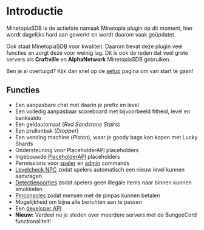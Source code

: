 # Introductie

MinetopiaSDB is de actiefste namaak Minetopia plugin op dit moment, hier wordt dagelijks hard aan gewerkt en wordt daarom vaak geüpdatet.

Ook staat MinetopiaSDB voor kwaliteit. Daarom bevat deze plugin veel functies en zorgt deze voor weinig lag. Dit is ook de reden dat veel grote servers als **Craftville** en **AlphaNetwork** MinetopiaSDB gebruiken.

Ben je al overtuigd? Kijk dan snel op de [setup](setup.md) pagina om van start te gaan!

## Functies

* Een aanpasbare chat met daarin je prefix en level
* Een volledig aanpasbaar scoreboard met bijvoorbeeld fitheid, level en banksaldo
* Een geldautomaat (_Red Sandstone Stairs_)
* Een prullenbak (_Dropper_)
* Een vending machine (_Piston_), waar je goody bags kan kopen met Lucky Shards
* Ondersteuning voor PlaceholderAPI placeholders
* Ingebouwde [PlaceholderAPI](placeholders/placeholderapi.md) placeholders
* Permissions voor [speler](commands/player.md) en [admin](commands/admin.md) commands
* [Levelcheck NPC](tutorials/levelchecknpc.md) zodat spelers automatisch een nieuw level kunnen aanvragen
* [Detectiepoortjes](tutorials/detectiongate.md) zodat spelers geen illegale items naar binnen kunnen smokkelen
* [Pinconsoles](commands/banking.md#hoe-gebruik-ik-pinconsoles) zodat mensen met de pinpas kunnen betalen
* Mogelijkheid om bijna alle berichten aan te passen
* Een [developer API](https://docs.minetopiasdb.nl)
* **Nieuw:** Verdeel nu je steden over meerdere servers met de BungeeCord functionaliteit!

